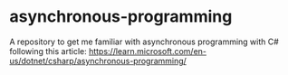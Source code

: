 # asynchronous-programming
A repository to get me familiar with asynchronous programming with C# following this article: https://learn.microsoft.com/en-us/dotnet/csharp/asynchronous-programming/

